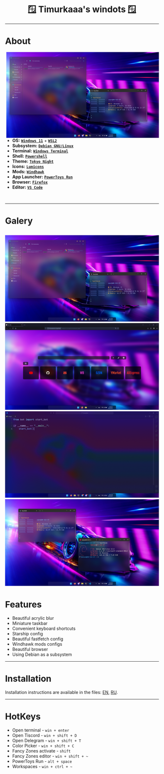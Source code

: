 <div align=center>
  <h1>
    🪟 Timurkaaa's windots 🪟
  </h1>
</div>

---
# About

<img src="demonstration/1.png" alt="windots" align="right" width="500px">

- **OS:** [**`Windows 11`**](https://support.microsoft.com/windows) + [**`WSL2`**](https://learn.microsoft.com/en-us/windows/wsl/)
- **Subsystem:** [**`Debian GNU/Linux`**](https://www.debian.org/)
- **Terminal:** [**`Windows Terminal`**](https://github.com/microsoft/terminal)
- **Shell:** [**`Powershell`**](https://learn.microsoft.com/powershell/)
- **Theme:** [**`Tokyo Night`**](https://www.deviantart.com/niivu/art/Tokyo-Night-for-Windows-11-970381220)
- **Icons:** [**`Lumicons`**](https://www.deviantart.com/vantler/art/Lumicons-662277185)
- **Mods:** [**`Windhawk`**](https://windhawk.net/)
- **App Launcher:** [**`PowerToys Run`**](https://learn.microsoft.com/windows/powertoys/run)
- **Browser:** [**`Firefox`**](https://www.firefox.com/)
- **Editor:** [**`VS Code`**](https://code.visualstudio.com/)

</br>
  
---
# Galery
![gallery](demonstration/1.png)
![gallery](demonstration/2.png)
![gallery](demonstration/3.png)
![gallery](demonstration/4.png)
---
# Features
- Beautiful acrylic blur
- Miniature taskbar
- Convenient keyboard shortcuts
- Starship config
- Beautiful fastfetch config
- Windhawk mods configs
- Beautiful browser
- Using Debian as a subsystem
---
# Installation
Installation instructions are available in the files: [EN](docs/en-guide.md), [RU](docs/ru-guide.md).

---
# HotKeys
- Open terminal - `win + enter`
- Open Tiscord - `win + shift + D`
- Open Delegram - `win + shift + T`
- Color Picker - `win + shift + C`
- Fancy Zones activate - `shift`
- Fancy Zones editor - `win + shift + ~`
- PowerToys Run - `alt + space`
- Workspaces - `win + ctrl + ~`
